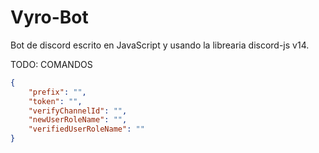 # Vyro-Bot
Bot de discord escrito en JavaScript y usando la librearia discord-js v14.

TODO: COMANDOS

```config.json
{
	"prefix": "",
	"token": "",
	"verifyChannelId": "",
	"newUserRoleName": "",
	"verifiedUserRoleName": ""
}
```
